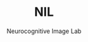 ---
title: "NIL"
subtitle: "Neurocognitive Image Lab"

current_Events:
        - name: Conference 2025
          url: "/conference/"
        - name: Autumn School 2025
          url: "/news/autumn2025/"
mainCards_title: Remark
mainCards_text: |
        At the Neurocognitive Image Lab (NIL), our mission is to bridge neuroscience, 
        psychology, philosophy, and the arts. We aim to explore the neural foundations of image 
        perception, neuroaesthetics, and the temporal and spatial dynamics of cognition.

        Our rationale is rooted in an interdisciplinary vision: combining cognitive neuroscience, 
        philosophy, and artistic practice, we study how the brain shapes human experience of images, 
        beauty, and time.

        NIL is founded with the belief that science and humanities must converge to fully capture 
        the richness of human cognition. We invite scholars, artists, and students alike to 
        contribute to this journey.
---
